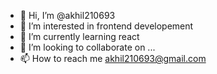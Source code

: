 - 👋 Hi, I’m @akhil210693
- 👀 I’m interested in frontend developement
- 🌱 I’m currently learning react
- 💞️ I’m looking to collaborate on ...
- 📫 How to reach me akhil210693@gmail.com

<!---
akhil210693/akhil210693 is a ✨ special ✨ repository because its `README.md` (this file) appears on your GitHub profile.
You can click the Preview link to take a look at your changes.
--->
